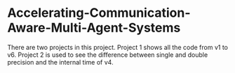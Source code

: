 # Accelerating-Communication-Aware-Multi-Agent-Systems
There are two projects in this project. Project 1 shows all the code from v1 to v6. Project 2 is used to see the difference between single and double precision and the internal time of v4.
